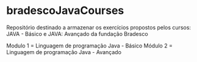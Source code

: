 # bradescoJavaCourses
Repositório destinado a armazenar os exercícios propostos pelos cursos: JAVA - Básico e JAVA: Avançado da fundação Bradesco

Modulo 1 = Linguagem de programação Java - Básico
Módulo 2 = Linguagem de programação Java - Avançado
